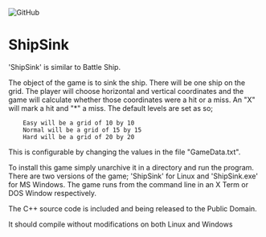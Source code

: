 ![GitHub](https://img.shields.io/github/license/JoeKlemmer/sinktheship)

# ShipSink #
'ShipSink' is similar to Battle Ship.

The object of the game is to sink the ship.  There will be one ship on
the grid.  The player will choose horizontal and vertical coordinates
and the game will calculate whether those coordinates were a hit or a
miss.  An "X" will mark a hit and "*" a miss.  The default levels are
set as so;

        Easy will be a grid of 10 by 10
        Normal will be a grid of 15 by 15
        Hard will be a grid of 20 by 20

This is configurable by changing the values in the file "GameData.txt".

To install this game simply unarchive it in a directory and run the
program.  There are two versions of the game; 'ShipSink' for Linux and
'ShipSink.exe' for MS Windows.  The game runs from the command line in
an X Term or DOS Window respectively.

The C++ source code is included and being released to the Public Domain.

It should compile without modifications on both Linux and Windows
